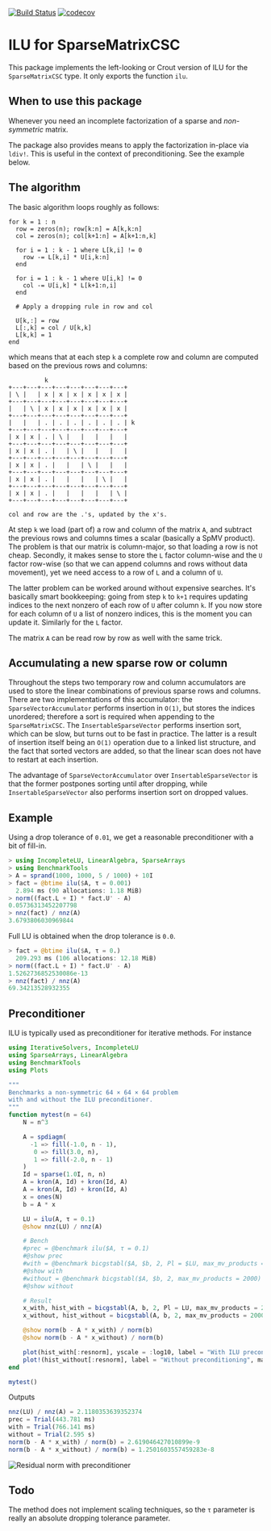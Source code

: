 [![Build Status](https://travis-ci.org/haampie/IncompleteLU.jl.svg?branch=master)](https://travis-ci.org/haampie/IncompleteLU.jl) [![codecov](https://codecov.io/gh/haampie/IncompleteLU.jl/branch/master/graph/badge.svg)](https://codecov.io/gh/haampie/IncompleteLU.jl)

# ILU for SparseMatrixCSC

This package implements the left-looking or Crout version of ILU for 
the `SparseMatrixCSC` type. It only exports the function `ilu`.

## When to use this package

Whenever you need an incomplete factorization of a sparse and _non-symmetric_ matrix.

The package also provides means to apply the factorization in-place via `ldiv!`. This is 
useful in the context of preconditioning. See the example below.

## The algorithm

The basic algorithm loops roughly as follows:

```
for k = 1 : n
  row = zeros(n); row[k:n] = A[k,k:n]
  col = zeros(n); col[k+1:n] = A[k+1:n,k]

  for i = 1 : k - 1 where L[k,i] != 0
    row -= L[k,i] * U[i,k:n]
  end

  for i = 1 : k - 1 where U[i,k] != 0
    col -= U[i,k] * L[k+1:n,i]
  end

  # Apply a dropping rule in row and col

  U[k,:] = row
  L[:,k] = col / U[k,k]
  L[k,k] = 1
end
```

which means that at each step `k` a complete row and column are computed based on the previous rows and columns:

```
          k
+---+---+---+---+---+---+---+---+
| \ |   | x | x | x | x | x | x |
+---+---+---+---+---+---+---+---+
|   | \ | x | x | x | x | x | x |
+---+---+---+---+---+---+---+---+
|   |   | . | . | . | . | . | . | k
+---+---+---+---+---+---+---+---+
| x | x | . | \ |   |   |   |   |
+---+---+---+---+---+---+---+---+
| x | x | . |   | \ |   |   |   |
+---+---+---+---+---+---+---+---+
| x | x | . |   |   | \ |   |   |
+---+---+---+---+---+---+---+---+
| x | x | . |   |   |   | \ |   |
+---+---+---+---+---+---+---+---+
| x | x | . |   |   |   |   | \ |
+---+---+---+---+---+---+---+---+

col and row are the .'s, updated by the x's.
```

At step `k` we load (part of) a row and column of the matrix `A`, and subtract the previous rows and columns times a scalar (basically a SpMV product). The problem is that our matrix is column-major, so that loading a row is not cheap. Secondly, it makes sense to store the `L` factor column-wise and the `U` factor row-wise (so that we can append columns and rows without data movement), yet we need access to a row of `L` and a column of `U`.

The latter problem can be worked around without expensive searches. It's basically smart bookkeeping: going from step `k` to `k+1` requires updating indices to the next nonzero of each row of `U` after column `k`. If you now store for each column of `U` a list of nonzero indices, this is the moment you can update it. Similarly for the `L` factor.

The matrix `A` can be read row by row as well with the same trick.

## Accumulating a new sparse row or column
Throughout the steps two temporary row and column accumulators are used to store the linear combinations of previous sparse rows and columns. There are two implementations of this accumulator: the `SparseVectorAccumulator` performs insertion in `O(1)`, but stores the indices unordered; therefore a sort is required when appending to the `SparseMatrixCSC`. The `InsertableSparseVector` performs insertion sort, which can be slow, but turns out to be fast in practice. The latter is a result of insertion itself being an `O(1)` operation due to a linked list structure, and the fact that sorted vectors are added, so that the linear scan does not have to restart at each insertion.

The advantage of `SparseVectorAccumulator` over `InsertableSparseVector` is that the former postpones sorting until after dropping, while `InsertableSparseVector` also performs insertion sort on dropped values.

## Example

Using a drop tolerance of `0.01`, we get a reasonable preconditioner with a bit of fill-in.

```julia
> using IncompleteLU, LinearAlgebra, SparseArrays
> using BenchmarkTools
> A = sprand(1000, 1000, 5 / 1000) + 10I
> fact = @btime ilu($A, τ = 0.001)
  2.894 ms (90 allocations: 1.18 MiB)
> norm((fact.L + I) * fact.U' - A)
0.05736313452207798
> nnz(fact) / nnz(A)
3.6793806030969844
```

Full LU is obtained when the drop tolerance is `0.0`.

```julia
> fact = @btime ilu($A, τ = 0.)
  209.293 ms (106 allocations: 12.18 MiB)
> norm((fact.L + I) * fact.U' - A)
1.5262736852530086e-13
> nnz(fact) / nnz(A)
69.34213528932355
```

## Preconditioner
ILU is typically used as preconditioner for iterative methods. For instance

```julia
using IterativeSolvers, IncompleteLU
using SparseArrays, LinearAlgebra
using BenchmarkTools
using Plots

"""
Benchmarks a non-symmetric 64 × 64 × 64 problem
with and without the ILU preconditioner.
"""
function mytest(n = 64)
    N = n^3

    A = spdiagm(
      -1 => fill(-1.0, n - 1), 
       0 => fill(3.0, n), 
       1 => fill(-2.0, n - 1)
    )
    Id = sparse(1.0I, n, n)
    A = kron(A, Id) + kron(Id, A)
    A = kron(A, Id) + kron(Id, A)
    x = ones(N)
    b = A * x

    LU = ilu(A, τ = 0.1)
    @show nnz(LU) / nnz(A)

    # Bench
    #prec = @benchmark ilu($A, τ = 0.1)
    #@show prec
    #with = @benchmark bicgstabl($A, $b, 2, Pl = $LU, max_mv_products = 2000)
    #@show with
    #without = @benchmark bicgstabl($A, $b, 2, max_mv_products = 2000)
    #@show without

    # Result
    x_with, hist_with = bicgstabl(A, b, 2, Pl = LU, max_mv_products = 2000, log = true)
    x_without, hist_without = bicgstabl(A, b, 2, max_mv_products = 2000, log = true)

    @show norm(b - A * x_with) / norm(b) 
    @show norm(b - A * x_without) / norm(b)

    plot(hist_with[:resnorm], yscale = :log10, label = "With ILU preconditioning", xlabel = "Iteration", ylabel = "Residual norm (preconditioned)", mark = :x)
    plot!(hist_without[:resnorm], label = "Without preconditioning", mark = :x)
end

mytest()
```

Outputs

```julia
nnz(LU) / nnz(A) = 2.1180353639352374
prec = Trial(443.781 ms)
with = Trial(766.141 ms)
without = Trial(2.595 s)
norm(b - A * x_with) / norm(b) = 2.619046427010899e-9
norm(b - A * x_without) / norm(b) = 1.2501603557459283e-8
```

![Residual norm with preconditioner](https://haampie.github.io/IncompleteLU.jl/residual3.png)

## Todo
The method does not implement scaling techniques, so the `τ` parameter is really an
absolute dropping tolerance parameter.
